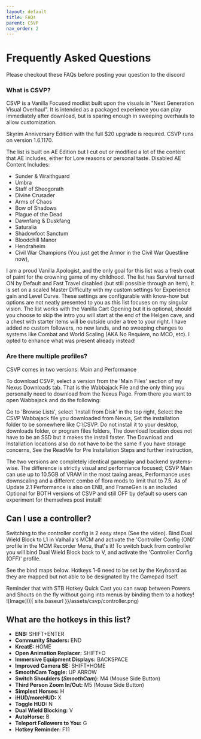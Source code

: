 ```yaml
---
layout: default
title: FAQs
parent: CSVP
nav_order: 2
---
```

# Frequently Asked Questions
Please checkout these FAQs before posting your question to the discord

### What is CSVP?
CSVP is a Vanilla Focused modlist built upon the visuals in "Next Generation Visual Overhaul". It is intended as a packaged experience you can play immediately after download, but is sparing enough in sweeping overhauls to allow customization.

Skyrim Anniversary Edition with the full $20 upgrade is required. CSVP runs on version 1.6.1170.

The list is built on AE Edition but I cut out or modified a lot of the content that AE includes, either for Lore reasons or personal taste. Disabled AE Content Includes:
- Sunder & Wraithguard
- Umbra
- Staff of Sheogorath
- Divine Crusader
- Arms of Chaos
- Bow of Shadows
- Plague of the Dead
- Dawnfang & Duskfang
- Saturalia
- Shadowfoot Sanctum
- Bloodchill Manor
- Hendraheim
- Civil War Champions (You just get the Armor in the Civil War Questline now),

I am a proud Vanilla Apologist, and the only goal for this list was a fresh coat of paint for the crowning game of my childhood. The list has Survival turned ON by Default and Fast Travel disabled (but still possible through an item), it is set on a scaled Master Difficulty with my custom settings for Experience gain and Level Curve. These settings are configurable with know-how but options are not neatly presented to you as this list focuses on my singular vision. The list works with the Vanilla Cart Opening but it is optional, should you choose to skip the intro you will start at the end of the Helgen cave, and a chest with starter items will be outside under a tree to your right. I have added no custom followers, no new lands, and no sweeping changes to systems like Combat and World Scaling (AKA No Requiem, no MCO, etc). I opted to enhance what was present already instead!

### Are there multiple profiles?

CSVP comes in two versions: Main and Performance

To download CSVP, select a version from the 'Main Files' section of my Nexus Downloads tab. That is the Wabbajack File and the only thing you personally need to download from the Nexus Page. From there you want to open Wabbajack and do the following:

Go to 'Browse Lists', select 'Install from Disk' in the top right,
Select the CSVP Wabbajack file you downloaded from Nexus,
Set the installation folder to be somewhere like C:\CSVP. Do not install it to your desktop, downloads folder, or program files folders,
The download location does not have to be an SSD but it makes the install faster. The Download and Installation locations also do not have to be the same if you have storage concerns,
See the ReadMe for Pre Installation Steps and further instruction,

The two versions are completely identical gameplay and backend systems-wise. The difference is strictly visual and performance focused; CSVP Main can use up to 10.5GB of VRAM in the most taxing areas, Performance uses downscaling and a different combo of flora mods to limit that to 7.5. As of Update 2.1 Performance is also on ENB, and FrameGen is an included Optional for BOTH versions of CSVP and still OFF by default so users can experiment for themselves post install! 

## Can I use a controller?

Switching to the controller config is 2 easy steps (See the video). Bind Dual Wield Block to L1 in Valhalla's MCM and activate the 'Controller Config (ON)' profile in the MCM Recorder Menu, that's it! To switch back from controller you will bind Dual Wield Block back to V, and activate the 'Controller Config (OFF)' profile.

See the bind maps below. Hotkeys 1-6 need to be set by the Keyboard as they are mapped but not able to be designated by the Gamepad itself.

Reminder that with STB Hotkey Quick Cast you can swap between Powers and Shouts on the fly without going into menus by binding them to a hotkey!
![Image]({{ site.baseurl }}/assets/csvp/controller.png)

## What are the hotkeys in this list?

- **ENB:** SHIFT+ENTER
- **Community Shaders:** END
- **KreatE:** HOME
- **Open Animation Replacer:** SHIFT+O
- **Immersive Equipment Displays:** BACKSPACE
- **Improved Camera SE:** SHIFT+HOME
- **SmoothCam Toggle:** UP ARROW
- **Switch Shoulders (*SmoothCam*):** M4 (Mouse Side Button)
- **Third Person Zoom In/Out:** M5 (Mouse Side Button)
- **Simplest Horses:** H
- **iHUD/moreHUD:** X
- **Toggle HUD:** N
- **Dual Wield Blocking:** V
- **AutoHorse:** B
- **Teleport Followers to You:** G
- **Hotkey Reminder:** F11 
